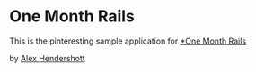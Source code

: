# One Month Rails

This is the pinteresting sample application for [*One Month Rails](http://onemonthrails.com)

by [Alex Hendershott](http://alexhendershott.com )
